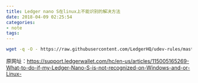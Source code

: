 ```yaml
---
title: Ledger nano S在linux上不能识别的解决方法
date: 2018-04-09 02:25:54 
categories: 
- note
tags: 
---
```

```bash
wget -q -O - https://raw.githubusercontent.com/LedgerHQ/udev-rules/master/add_udev_rules.sh | sudo bash
```

原网址：https://support.ledgerwallet.com/hc/en-us/articles/115005165269-What-to-do-if-my-Ledger-Nano-S-is-not-recognized-on-Windows-and-or-Linux-

